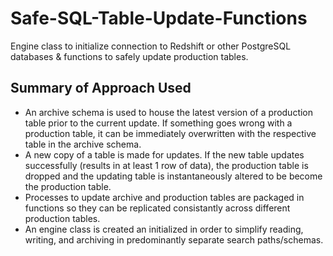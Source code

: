 # Safe-SQL-Table-Update-Functions
Engine class to initialize connection to Redshift or other PostgreSQL databases &amp; functions to safely update production tables.

## Summary of Approach Used
- An archive schema is used to house the latest version of a production table prior to the current update. If something goes wrong with a production table, it can be immediately overwritten with the respective table in the archive schema. 
- A new copy of a table is made for updates. If the new table updates successfully (results in at least 1 row of data), the production table is dropped and the updating table is instantaneously altered to be become the production table. 
- Processes to update archive and production tables are packaged in functions so they can be replicated consistantly across different production tables. 
- An engine class is created an initialized in order to simplify reading, writing, and archiving in predominantly separate search paths/schemas.